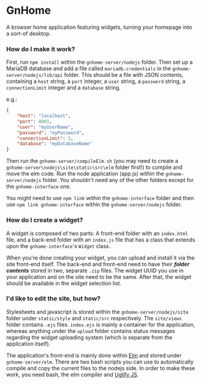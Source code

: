 GnHome
======
A browser home application featuring widgets, turning your homepage into a sort-of desktop.

### How do I make it work?
First, run `npm install` within the `gnhome-server/nodejs` folder. Then set up a MariaDB database and add a file called `mariadb.credentials` in the `gnhome-server/nodejs/lib/api` folder. This should be a file with JSON contents, containing a `host` string, a `port` integer, a `user` string, a `password` string, a `connectionLimit` integer and a `database` string.

e.g.:
```json
{
    "host": "localhost",
    "port": 8001,
    "user": "myUserName",
    "password": "myPassword",
    "connectionLimit": 5,
    "database": "myDatabaseName"
}
```

Then run the `gnhome-server/compileElm.sh` (you may need to create a `gnhome-server\nodejs\site\static\src\elm` folder first!) to compile and move the elm code.
Run the node application (app.js) within the `gnhome-server/nodejs` folder. You shouldn't need any of the other folders except for the `gnhome-interface` one.

You might need to use `npm link` within the `gnhome-interface` folder and then use `npm link gnhome-interface` within the `gnhome-server/nodejs` folder.

### How do I create a widget?
A widget is composed of two parts: A front-end folder with an `index.html` file, and a back-end folder with an `index.js` file that has a class that extends upon the `gnhome-interface`'s `Widget` class.

When you're done creating your widget, you can upload and install it via the site front-end itself. The back-end and front-end need to have their __*folder contents*__ stored in two, separate `.zip` files. The widget UUID you use in your application and on the site need to be the same. After that, the widget should be available in the widget selection list.

### I'd like to edit the site, but how?
Stylesheets and javascript is stored within the `gnhome-server/nodejs/site` folder under `static/style` and `static/src` respectively. The `site/views` folder contains `.ejs` files. `index.ejs` is mainly a container for the application, whereas anything under the `upload` folder contains status messages regarding the widget uploading system (which is separate from the application itself).

The application's front-end is mainly done within [Elm](https://elm-lang.org/) and stored under `gnhome-server/elm`. There are two bash scripts you can use to automatically compile and copy the current files to the nodejs side. In order to make these work, you need bash, the elm compiler and [Uglify JS](https://www.npmjs.com/package/uglify-js).